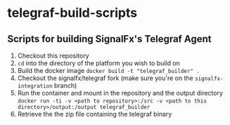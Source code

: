 # telegraf-build-scripts
## Scripts for building SignalFx's Telegraf Agent

1. Checkout this repository
2. `cd` into the directory of the platform you wish to build on
3. Build the docker image `docker build -t "telegraf_builder" . `
4. Checkout the signalfx/telegraf fork (make sure you're on the `signalfx-integration` branch)
5. Run the container and mount in the repository and the output directory \
`docker run -ti -v <path to repository>:/src -v <path to this directory>/output:/output telegraf_builder`
6. Retrieve the the zip file containing the telegraf binary